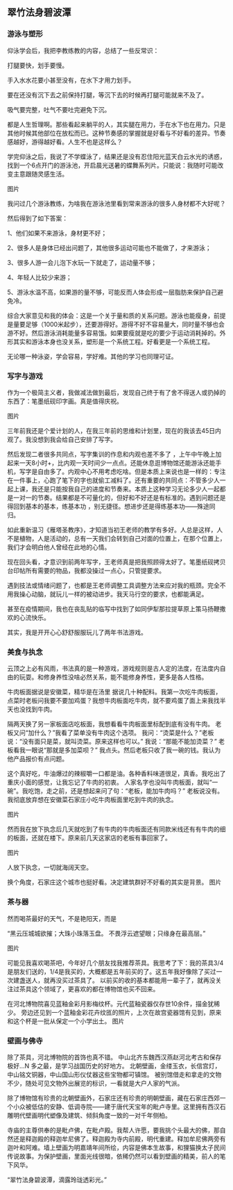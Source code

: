 
## 翠竹法身碧波潭

### 游泳与塑形

仰泳学会后，我把李教练教的内容，总结了一些反常识：

打腿要快，划手要慢。

手入水水花要小甚至没有，在水下才用力划手。

要在还没有沉下去之前保持打腿，等沉下去的时候再打腿可能就来不及了。

吸气要完整，吐气不要吐完避免下沉。



都是人生哲理啊。那些看起来躺平的人，其实腿在用力，手在水下也在用力。只是其他时候其他部位在放松而已。这种节奏感的掌握就是好看与不好看的差异。节奏感越好，游得越好看。人生不也是这样么？



学完仰泳之后，我说了不学蝶泳了，结果还是没有忍住阳光蓝天白云水光的诱惑，找到一个6点开门的游泳池，开启晨光送暑的蝶舞系列片。只能说：我随时可能改变主意跟随灵感生活。

图片







我问过几个游泳教练，为啥我在游泳池里看到常来游泳的很多人身材都不大好呢？

然后得到了如下答案：



1、他们如果不来游泳，身材更不好；

2、很多人是身体已经出问题了，其他很多运动可能也不能做了，才来游泳；

3、很多人游一会儿泡下水玩一下就走了，运动量不够；

4、年轻人比较少来游；

5、游泳水温不高，如果游的量不够，可能反而人体会形成一层脂肪来保护自己避免冷。



综合大家意见和我的体会：这是一个关于量和质的关系问题。游泳也能瘦身，前提是量要足够（1000米起步），还要游得好。游得不好不容易量大，同时量不够也会游不好。然后游泳消耗能量多容易饿。如果要瘦就是吃的要少于运动消耗掉的。外形其实和游泳本身也没关系，塑形是一个系统工程。好看更是一个系统工程。



无论哪一种泳姿，学会容易，学好难。其他的学习也同理可证。





### 写字与游戏



作为一个极简主义者，我做减法做到最后，发现自己终于有了舍不得送人或扔掉的东西了：笔墨纸砚印字画。真是值得庆祝。



图片





三年前我还是个爱计划的人，在我三年前的思维和计划里，现在的我该去45日内观了。我没想到我会给自己安排了写字。

然后发现二者很多共同点，写字集训的作息和内观也差不多了 ，上午中午晚上加起来一天8小时+，比内观一天时间少一点点。还能休息逛博物馆还能游泳还能手机，写字是自由多了。内观中心不用考虑吃啥。但是本质上来说也是一样的：专注在一件事上，心跑了笔下的字也就偷工减料了。还有重要的共同点：不管多少人一起上课，我还是只能按我自己的进度和节奏来。本质上这种学习无论多少人一起都是一对一的节奏。结果都是不可量化的，但好和不好还是有标准的。遇到问题还是得回到基本的基本，练基本功 ，别无捷径。想进步还是得练基本功——殊途同归。





如此重新温习《雁塔圣教序》，才知道当初王老师的教学有多好。人总是这样，人不是植物，人是活动的，总有一天我们会转到自己对面的位置上，在那个位置上，我们才会明白他人曾经在此地的心情。 



现在回头看，才意识到前两年写字，王老师真是把我照顾得太好了。笔墨纸砚拷贝台印帖所有需要的物品，我都没操过一点心，只管提要求。

遇到技法或情绪问题了，也都是王老师调整工具调整方法来应对我的瓶颈。完全不用我操心动脑，就玩儿一样的被动进步。我天马行空的要求，也都能满足。

甚至在疫情期间，我也在丧乱贴的临写中找到了如同伊犁那拉提草原上策马扬鞭撒欢的心流快乐。





其实，我是开开心心舒舒服服玩儿了两年书法游戏。





### 美食与执念



云顶之上必有风雨，书法真的是一种游戏，游戏规则是古人定的法度，在法度内自由的玩耍。和修身养性没啥必然关系，能不能修身养性，更多是各人性格。





牛肉板面据说是安徽菜，精华是在汤里 据说几十种配料。我第一次吃牛肉板面，点菜时老板问我要不要加鸡蛋？我想牛肉板面吃牛肉，就不要鸡蛋了面上来我找半天也没找到牛肉。


隔两天换了另一家板面店吃板面，我想看看牛肉板面里标配到底有没有牛肉。
老板又问“加什么？”我看了菜单没有牛肉这个选项。
我问：“烫菜是什么？”老板说：“没有面只是菜，就叫烫菜。原来这样也可以。”
我说：“那能不能加烫菜？”
老板看我一眼说“那就是多加菜呗？”
我点头。然后老板只收了我一碗的钱。我认为他产品报价有点问题。


这个真好吃，牛油爆过的辣椒嚼一口都是油。各种香料味道很足，真香。我吃出了重庆小面的感觉，让我忘记了牛肉的初衷。
人家名字也没叫牛肉板面，就叫“一碗”。我吃饱，走之前，还是想起来问了句：“老板，能加牛肉吗？” 老板说没有。
我彻底放弃想在安徽菜石家庄小吃牛肉板面里吃到牛肉的执念。

图片

然而我在放下执念后几天就吃到了有牛肉的牛肉板面还有同款米线还有有牛肉的细的板面，还就在楼下。原来前几天这家店的老板有事回家了。

图片




人放下执念，一切就海阔天空。

换个角度，石家庄这个城市也挺好看。决定建筑群好不好看的其实是背景。
图片

### 茶与器

然而喝茶最好的天气，不是艳阳天，而是

“黑云压城城欲摧；大珠小珠落玉盘。
 不畏浮云遮望眼；只缘身在最高层。”

图片

可能见我喜欢喝茶吧，今年好几个朋友找我推荐茶具。我思考了下：我的茶具3/4是朋友们送的，1/4是我买的，大概都是五年前买的了。这五年我好像除了买过一次建盏送人，就再没买过茶具了。
以前买的收的基本都能用一辈子了，就再没关注过茶具这个领域了，更喜欢的都在博物馆也买不回来。

在河北博物院喜见蓝釉金彩月影梅纹杯。元代蓝釉瓷器仅存世10余件，描金犹稀少。
旁边还见到一个蓝釉金彩花卉纹匜的照片，上次在故宫瓷器馆有见到，原来和这个杯是一批从保定一个小学出土。
图片

### 壁画与佛寺

除了茶具，河北博物院的首饰也真不错。
中山北齐东魏西汉燕赵河北考古和保存极好…N 多之最，是学习战国历史的好地方。
北朝壁画，金缕玉衣，长信宫灯，中山铭文铜器，中山国山形仪仗器这些宝物都可镇馆。
被别馆借走和拿走的文物不少，随处可见文物外出展览的标识，一看就是大户人家的气派。


除了博物馆有珍贵的北朝壁画外，石家庄还有珍贵的明朝壁画，藏在石家庄西郊一个小众被低估的安静、低调寺院——建于唐代天宝年的毗卢寺里。这里拥有西汉石雕明代壁画明代塑像及建筑、倾斜角度一致的一对千年侧柏。

寺庙的主尊供奉的是毗卢佛，在毗卢殿。我帮人许愿，要我挑个头最大的佛，那自然还是释迦殿的释迦牟尼佛了。释迦殿为寺内前殿，明代重建。释加牟尼佛两旁有迦叶和阿难。墙上壁画为明嘉靖年间所绘，内容是佛本生故事，和狸猫换太子民间传说故事。为保护壁画，里面光线很暗，依稀仍然可以看到壁画的精美，前人的笔下风华。

“翠竹法身碧波潭，滴露玲珑透彩光。”
